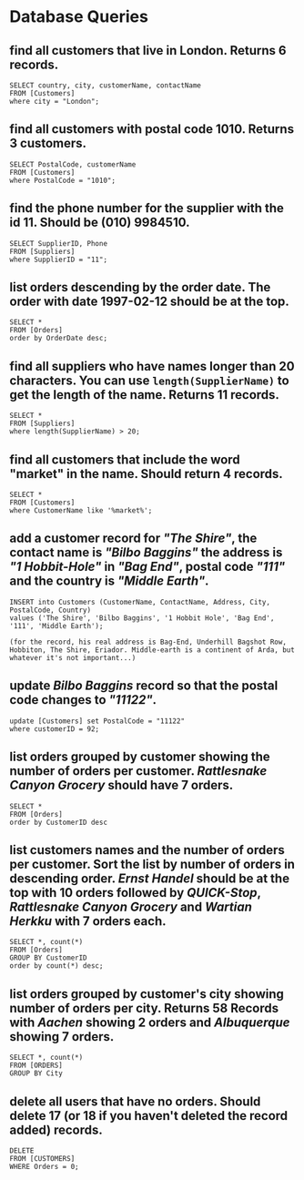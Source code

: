 # Database Queries

## find all customers that live in London. Returns 6 records.
    SELECT country, city, customerName, contactName
    FROM [Customers]
    where city = "London";

## find all customers with postal code 1010. Returns 3 customers.
    SELECT PostalCode, customerName
    FROM [Customers]
    where PostalCode = "1010";

## find the phone number for the supplier with the id 11. Should be (010) 9984510.
    SELECT SupplierID, Phone
    FROM [Suppliers]
    where SupplierID = "11";

## list orders descending by the order date. The order with date 1997-02-12 should be at the top.
    SELECT *
    FROM [Orders]
    order by OrderDate desc;

## find all suppliers who have names longer than 20 characters. You can use `length(SupplierName)` to get the length of the name. Returns 11 records.
    SELECT *
    FROM [Suppliers]
    where length(SupplierName) > 20;

## find all customers that include the word "market" in the name. Should return 4 records.
    SELECT *
    FROM [Customers]
    where CustomerName like '%market%';

## add a customer record for _"The Shire"_, the contact name is _"Bilbo Baggins"_ the address is _"1 Hobbit-Hole"_ in _"Bag End"_, postal code _"111"_ and the country is _"Middle Earth"_.
    INSERT into Customers (CustomerName, ContactName, Address, City, PostalCode, Country)
    values ('The Shire', 'Bilbo Baggins', '1 Hobbit Hole', 'Bag End', '111', 'Middle Earth');

    (for the record, his real address is Bag-End, Underhill Bagshot Row, Hobbiton, The Shire, Eriador. Middle-earth is a continent of Arda, but whatever it's not important...)

## update _Bilbo Baggins_ record so that the postal code changes to _"11122"_.
    update [Customers] set PostalCode = "11122"
    where customerID = 92;

## list orders grouped by customer showing the number of orders per customer. _Rattlesnake Canyon Grocery_ should have 7 orders.
    SELECT *
    FROM [Orders]
    order by CustomerID desc

## list customers names and the number of orders per customer. Sort the list by number of orders in descending order. _Ernst Handel_ should be at the top with 10 orders followed by _QUICK-Stop_, _Rattlesnake Canyon Grocery_ and _Wartian Herkku_ with 7 orders each.
    SELECT *, count(*)
    FROM [Orders]
    GROUP BY CustomerID
    order by count(*) desc;

## list orders grouped by customer's city showing number of orders per city. Returns 58 Records with _Aachen_ showing 2 orders and _Albuquerque_ showing 7 orders.
    SELECT *, count(*)
    FROM [ORDERS]
    GROUP BY City

## delete all users that have no orders. Should delete 17 (or 18 if you haven't deleted the record added) records.
    DELETE 
    FROM [CUSTOMERS]
    WHERE Orders = 0;
